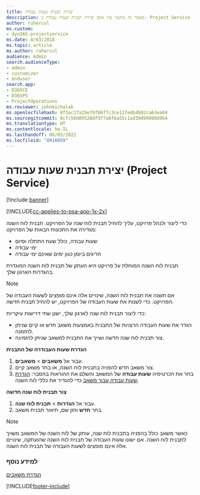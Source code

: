```yaml
---
title: יצירת תבנית שעות עבודה
description: מאמר זה מתאר את אופן יצירת תבנית שעות עבודה ב- Project Service
author: ruhercul
ms.custom:
- dyn365-projectservice
ms.date: 8/03/2018
ms.topic: article
ms.author: ruhercul
audience: Admin
search.audienceType:
- admin
- customizer
- enduser
search.app:
- D365CE
- D365PS
- ProjectOperations
ms.reviewer: johnmichalak
ms.openlocfilehash: 8f3ac17a29e79f86f7c3ce127edb4b02ca63ea04
ms.sourcegitcommit: 6cfc50d89528df977a8f6a55c1ad39d99800d9b4
ms.translationtype: HT
ms.contentlocale: he-IL
ms.lasthandoff: 06/03/2022
ms.locfileid: "8916059"
---
```

# <a name="create-a-work-hours-template-project-service"></a>יצירת תבנית שעות עבודה (Project Service)

[!include [banner](../includes/psa-now-project-operations.md)]

[!INCLUDE[cc-applies-to-psa-app-1x-2x](../includes/cc-applies-to-psa-app-3x.md)]

כדי ליצור ולנהל פרויקט, עליך להחיל תבנית לוח שנה על הפרויקט. תבנית לוח השנה מגדירה את התכונות הבאות של הפרויקט:

- שעות עבודה, כולל שעת התחלה וסיום
- ימי עבודה
- חריגים ביומן כגון ימים שאינם ימי עבודה

תבנית לוח השנה המוחלת על פרויקט היא העתק של תבנית לוח השנה המוגדרת בהגדרות הארגון שלך.

> [!NOTE]
> אם תשנה את תבנית לוח השנה, שינויים אלה אינם מופצים לשעות העבודה של הפרויקט. כדי לשנות את שעות העבודה של הפרויקט, יש להחיל תבנית חדשה.

כדי ליצור תבנית לוח שנה לארגון שלך, ישנן שתי דרישות עיקריות:

- הגדר את שעות העבודה הרצויות של התבנית באמצעות משאב חדש או קיים שניתן להזמנה.
- צור תבנית לוח שנה חדשה ושייך את התבנית למשאב שניתן להזמינה.

**הגדרת שעות העבודרה של התבנית**

1. עבור אל **משאבים** \> **משאבים**.
2. צור משאב חדש להפניה בתבנית לוח השנה, או בחר משאב קיים.
3. בחר את הכרטיסיה **שעות עבודה** של המשאב והשלם את ההוראות בהסבר: [הגדרת שעות עבודה עבור משאב](/dynamics365/field-service/set-work-hours-resource) כדי להגדיר את כללי לוח השנה.

**צור תבנית לוח שנה חדשה**

1. עבור אל **הגדרות** \> **תבנית לוח שנה**.
2. בחר **חדש** והזן שם, תיאור תבנית משאב.


> [!NOTE]
> כאשר משאב כולל בהפניה בתבנית לוח שנה, עותק של לוח השנה של המשאב משויך לתבנית לוח השנה. אם ישונו שעות העבודה של תבנית לוח השנה שהועתקה, שינויים אלה אינם מופצים לשעות העבודה של תבנית לוח השנה.


### <a name="see-also"></a>למידע נוסף  
 [הגדרת משאבים](../psa/set-up-resources.md)


[!INCLUDE[footer-include](../includes/footer-banner.md)]
